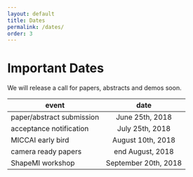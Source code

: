 ```yaml
---
layout: default
title: Dates
permalink: /dates/
order: 3
---
```

# Important Dates
We will release a call for papers, abstracts and demos soon.

| event | date |
|---|:---:|
| paper/abstract submission | June 25th, 2018  | 
| acceptance notification | July 25th, 2018 |
| MICCAI early bird | August 10th, 2018 |
| camera ready papers | end August, 2018 |
| ShapeMI workshop | September 20th, 2018  | 



